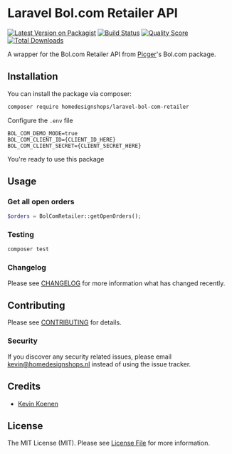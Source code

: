 # Laravel Bol.com Retailer API
[![Latest Version on Packagist](https://img.shields.io/packagist/v/homedesignshops/laravel-bol-com-retailer.svg?style=flat-square)](https://packagist.org/packages/homedesignshops/laravel-bol-com-retailer)
[![Build Status](https://img.shields.io/travis/homedesignshops/laravel-bol-com-retailer/master.svg?style=flat-square)](https://travis-ci.org/homedesignshops/laravel-bol-com-retailer)
[![Quality Score](https://img.shields.io/scrutinizer/g/homedesignshops/laravel-bol-com-retailer.svg?style=flat-square)](https://scrutinizer-ci.com/g/homedesignshops/laravel-bol-com-retailer)
[![Total Downloads](https://img.shields.io/packagist/dt/homedesignshops/laravel-bol-com-retailer.svg?style=flat-square)](https://packagist.org/packages/homedesignshops/laravel-bol-com-retailer)

A wrapper for the Bol.com Retailer API from [Picger](https://github.com/picqer/bol-retailer-php-client)'s Bol.com package.

## Installation

You can install the package via composer:

```bash
composer require homedesignshops/laravel-bol-com-retailer
```

Configure the `.env` file
```dotenv
BOL_COM_DEMO_MODE=true
BOL_COM_CLIENT_ID={CLIENT_ID_HERE}
BOL_COM_CLIENT_SECRET={CLIENT_SECRET_HERE}
```
You're ready to use this package

## Usage

### Get all open orders
``` php
$orders = BolComRetailer::getOpenOrders();
```

### Testing

``` bash
composer test
```

### Changelog

Please see [CHANGELOG](CHANGELOG.md) for more information what has changed recently.

## Contributing

Please see [CONTRIBUTING](CONTRIBUTING.md) for details.

### Security

If you discover any security related issues, please email kevin@homedesignshops.nl instead of using the issue tracker.

## Credits

- [Kevin Koenen](https://github.com/kevinkoenen.nl)

## License

The MIT License (MIT). Please see [License File](LICENSE.md) for more information.

